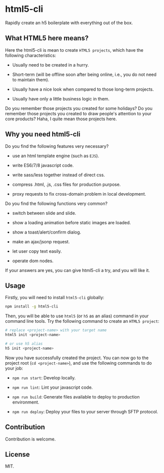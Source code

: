 # html5-cli

Rapidly create an h5 boilerplate with everything out of the box.

## What HTML5 here means?

Here the html5-cli is mean to create `HTML5 projects`, which have the following characteristics:

* Usually need to be created in a hurry.

* Short-term (will be offline soon after being online, i.e., you do not need to maintain them).

* Usually have a nice look when compared to those long-term projects.

* Usually have only a little business logic in them.

Do you remember those projects you created for some holidays? Do you remember those projects you created to draw people's attention to your core products? Haha, I quite mean those projects here.

## Why you need html5-cli

Do you find the following features very necessary?

* use an html template engine (such as `EJS`).

* write ES6/7/8 javascript code.

* write sass/less together instead of direct css.

* compress .html, .js, .css files for production purpose.

* proxy requests to fix cross-domain problem in local development.

Do you find the following functions very common?

* switch between slide and slide.

* show a loading animation before static images are loaded.

* show a toast/alert/confirm dialog.

* make an ajax/jsonp request.

* let user copy text easily.

* operate dom nodes.

If your answers are yes, you can give html5-cli a try, and you will like it.

## Usage

Firstly, you will need to install `html5-cli` globally:

```bash
npm install -g html5-cli
```

Then, you will be able to use `html5` (or `h5` as an alias) command in your command line tools. Try the following command to create an `HTML5 project`:

```bash
# replace <project-name> with your target name
html5 init <project-name>

# or use h5 alias
h5 init <project-name>
```

Now you have successfully created the project. You can now go to the project root (`cd <project-name>`), and use the following commands to do your job:

* `npm run start`: Develop locally.

* `npm run lint`: Lint your javascript code.

* `npm run build`: Generate files available to deploy to production environment.

* `npm run deploy`: Deploy your files to your server through SFTP protocol.

## Contribution

Contribution is welcome.

## License

MIT.

